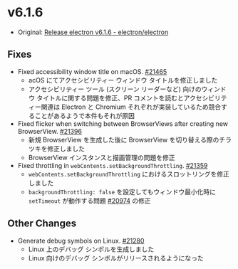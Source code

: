# v6.1.6

- Original: [Release electron v6.1.6 - electron/electron](https://github.com/electron/electron/releases/tag/v6.1.6)

## Fixes

- Fixed accessibility window title on macOS. [#21465](https://github.com/electron/electron/pull/21465)
  - acOS にてアクセシビリティー ウィンドウ タイトルを修正しました
  - アクセシビリティー ツール (スクリーン リーダーなど) 向けのウィンドウ タイトルに関する問題を修正、PR コメントを読むとアクセシビリティー関連は Electron と Chromium それぞれが実装しているため競合することがあるようで本件もそれが原因
- Fixed flicker when switching between BrowserViews after creating new BrowserView. [#21396](https://github.com/electron/electron/pull/21396)
  - 新規 BrowserView を生成した後に BrowserView を切り替える際のチラツキを修正しました
  - BrowserView インスタンスと描画管理の問題を修正
- Fixed throttling in `webContents.setBackgroundThrottling`. [#21359](https://github.com/electron/electron/pull/21359)
  - `webContents.setBackgroundThrottling` におけるスロットリングを修正しました
  - `backgroundThrottling: false` を設定してもウィンドウ最小化時に `setTimeout` が動作する問題 [#20974](https://github.com/electron/electron/issues/20974) の修正

## Other Changes

- Generate debug symbols on Linux. [#21280](https://github.com/electron/electron/pull/21280)
  - Linux 上のデバッグ シンボルを生成しました
  - Linux 向けのデバッグ シンボルがリリースされるようになった
